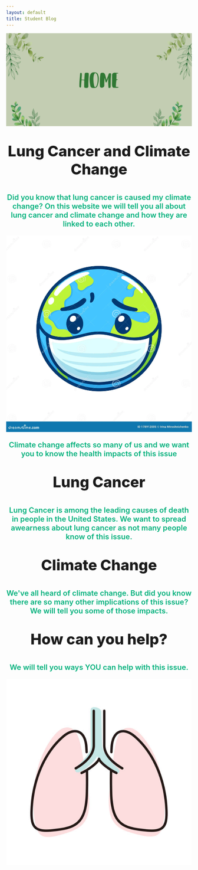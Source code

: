 ```yaml
---
layout: default
title: Student Blog
---
```

![Alt text](images/HOME.png)

<p style="text-align: center; font-weight:800; font-size: 40px">Lung Cancer and Climate Change</p>
<p style="text-align: center; font-weight:600; font-size: 20px; color:#00B07B">Did you know that lung cancer is caused my climate change? On this website we will tell you all about lung cancer and climate change and how they are linked to each other.</p>

![Alt text](images/sick-earth-face-mask-sick-earth-face-mask-worried-face-disease-pandemic-global-health-crisis-cute-cartoon-drawing-178912005.webp)

<p style="text-align: center; font-weight:600; font-size: 20px; color:#00B07B">Climate change affects so many of us and we want you to know the health impacts of this issue</p> 

<p style="text-align: center; font-weight:800; font-size: 40px">Lung Cancer</p>
<p style="text-align: center; font-weight:600; font-size: 20px; color:#00B07B">Lung Cancer is among the leading causes of death in people in the United States. We want to spread awearness about lung cancer as not many people know of this issue.</p>

<p style="text-align: center; font-weight:800; font-size: 40px">Climate Change</p>
<p style="text-align: center; font-weight:600; font-size: 20px; color:#00B07B">We've all heard of climate change. But did you know there are so many other implications of this issue? We will tell you some of those impacts.</p> 

<p style="text-align: center; font-weight:800; font-size: 40px">How can you help?</p> 
<p style="text-align: center; font-weight:600; font-size: 20px; color:#00B07B">We will tell you ways YOU can help with this issue. </p> 

![Alt text](images/istockphoto-1149674707-612x612.jpg)
